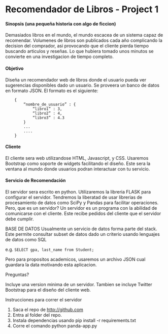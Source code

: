 


# Recomendador de Libros - Project 1                

####  Sinopsis (una pequeña historia con algo de ficcion)

Demasiados libros en el mundo, el mundo escacea de un sistema capaz de
recomendar. Volumenes de libros son publicados cada año complicando
la decision del comprador, asi provocando que el cliente
pierda tiempo buscando articulos y reseñas. Lo que hubiera tomado unos 
minutos se convierte en una investigacion de tiempo completo.


#### Objetivo
Diseña un recomendador web de libros donde el usuario pueda ver sugerencias
disponibles dado un usuario. Se proveera un banco de datos en formato JSON. El formato es el siguiente:

```
	{
		“nombre_de_usuario” : {
			“libro1” : 3,
			“libro2” : 4,
			“libro3” : 4.3
		}
		...
		....
	}
```
#### Cliente
El cliente sera web utilizandose HTML, Javascript, y CSS. 
Usaremos Bootstrap como soporte de widgets facilitando el diseño. Este sera la ventana al mundo donde
usuarios podran interactuar con tu servicio.

#### Servicio de Recomendación
El servidor sera escrito en python. Utilizaremos la libreria FLASK para configurar
el servidor. Tendremos la liberatad de usar librerias de procesamiento de datos como
SciPy y Pandas para facilitar operaciones. Pero, que es un servidor? Un servidor es un programa con la abilidad
de comunicarse con el cliente. Este recibe pedidos del cliente que el servidor debe cumplir.

BASE DE DATOS
Usualmente un servicio de datos forma parte del stack. Este permite consultar subset de datos
dado un criterio usando lenguajes de datos como SQL

e.g. `SELECT gpa, last_name from Student;`

Pero para propositos academicos, usaremos un archivo JSON cual guardara la data motivando esta
aplicacion.

Preguntas?

Incluye una version minima de un servidor. Tambien se incluye Twitter Bootstrap para el diseño del cliente web.

Instrucciones para correr el servidor

1) Saca el repo de http://github.com
2) Entra al folder del repo.
3) Instala dependencias usando pip install -r requirements.txt
4) Corre el comando python panda-app.py
